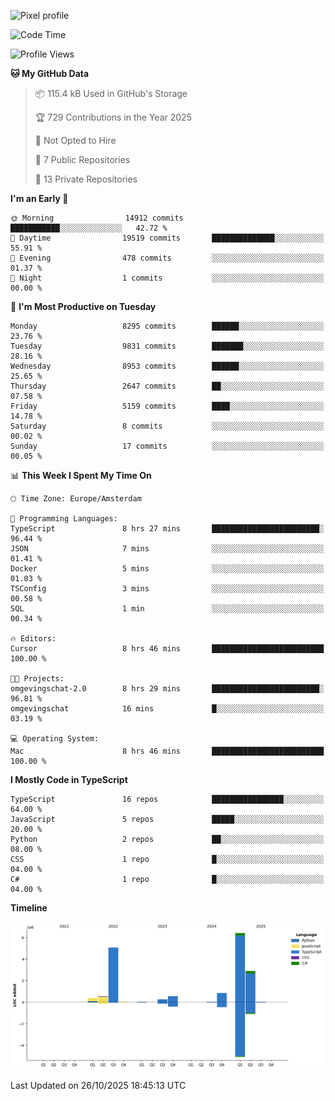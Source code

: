![Pixel profile](https://pixel-profile.vercel.app/api/github-stats?username=Atchferox&screen_effect=true&theme=rainbow
)


<!--START_SECTION:waka-->
![Code Time](http://img.shields.io/badge/Code%20Time-857%20hrs%203%20mins-blue)

![Profile Views](http://img.shields.io/badge/Profile%20Views-0-blue)

**🐱 My GitHub Data** 

> 📦 115.4 kB Used in GitHub's Storage 
 > 
> 🏆 729 Contributions in the Year 2025
 > 
> 🚫 Not Opted to Hire
 > 
> 📜 7 Public Repositories 
 > 
> 🔑 13 Private Repositories 
 > 
**I'm an Early 🐤** 

```text
🌞 Morning                14912 commits       ███████████░░░░░░░░░░░░░░   42.72 % 
🌆 Daytime                19519 commits       ██████████████░░░░░░░░░░░   55.91 % 
🌃 Evening                478 commits         ░░░░░░░░░░░░░░░░░░░░░░░░░   01.37 % 
🌙 Night                  1 commits           ░░░░░░░░░░░░░░░░░░░░░░░░░   00.00 % 
```
📅 **I'm Most Productive on Tuesday** 

```text
Monday                   8295 commits        ██████░░░░░░░░░░░░░░░░░░░   23.76 % 
Tuesday                  9831 commits        ███████░░░░░░░░░░░░░░░░░░   28.16 % 
Wednesday                8953 commits        ██████░░░░░░░░░░░░░░░░░░░   25.65 % 
Thursday                 2647 commits        ██░░░░░░░░░░░░░░░░░░░░░░░   07.58 % 
Friday                   5159 commits        ████░░░░░░░░░░░░░░░░░░░░░   14.78 % 
Saturday                 8 commits           ░░░░░░░░░░░░░░░░░░░░░░░░░   00.02 % 
Sunday                   17 commits          ░░░░░░░░░░░░░░░░░░░░░░░░░   00.05 % 
```


📊 **This Week I Spent My Time On** 

```text
🕑︎ Time Zone: Europe/Amsterdam

💬 Programming Languages: 
TypeScript               8 hrs 27 mins       ████████████████████████░   96.44 % 
JSON                     7 mins              ░░░░░░░░░░░░░░░░░░░░░░░░░   01.41 % 
Docker                   5 mins              ░░░░░░░░░░░░░░░░░░░░░░░░░   01.03 % 
TSConfig                 3 mins              ░░░░░░░░░░░░░░░░░░░░░░░░░   00.58 % 
SQL                      1 min               ░░░░░░░░░░░░░░░░░░░░░░░░░   00.34 % 

🔥 Editors: 
Cursor                   8 hrs 46 mins       █████████████████████████   100.00 % 

🐱‍💻 Projects: 
omgevingschat-2.0        8 hrs 29 mins       ████████████████████████░   96.81 % 
omgevingschat            16 mins             █░░░░░░░░░░░░░░░░░░░░░░░░   03.19 % 

💻 Operating System: 
Mac                      8 hrs 46 mins       █████████████████████████   100.00 % 
```

**I Mostly Code in TypeScript** 

```text
TypeScript               16 repos            ████████████████░░░░░░░░░   64.00 % 
JavaScript               5 repos             █████░░░░░░░░░░░░░░░░░░░░   20.00 % 
Python                   2 repos             ██░░░░░░░░░░░░░░░░░░░░░░░   08.00 % 
CSS                      1 repo              █░░░░░░░░░░░░░░░░░░░░░░░░   04.00 % 
C#                       1 repo              █░░░░░░░░░░░░░░░░░░░░░░░░   04.00 % 
```



**Timeline**

![Lines of Code chart](https://raw.githubusercontent.com/Atchferox/Atchferox/main/assets/bar_graph.png)


 Last Updated on 26/10/2025 18:45:13 UTC
<!--END_SECTION:waka-->
